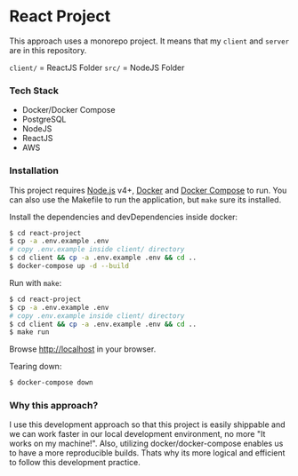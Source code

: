 # React Project
This approach uses a monorepo project. It means that my `client` and `server` are in this repository.

`client/` = ReactJS Folder
`src/`    = NodeJS Folder

### Tech Stack
  - Docker/Docker Compose
  - PostgreSQL
  - NodeJS
  - ReactJS
  - AWS

### Installation

This project requires [Node.js](https://nodejs.org/) v4+, [Docker](https://www.docker.com/) and [Docker Compose](https://docs.docker.com/compose/install/) to run. You can also use the Makefile to run the application, but `make` sure its installed.

Install the dependencies and devDependencies inside docker:
```sh
$ cd react-project
$ cp -a .env.example .env
# copy .env.example inside client/ directory
$ cd client && cp -a .env.example .env && cd ..
$ docker-compose up -d --build
```

Run with `make`:
```sh
$ cd react-project
$ cp -a .env.example .env
# copy .env.example inside client/ directory
$ cd client && cp -a .env.example .env && cd ..
$ make run
```
Browse [http://localhost](http://localhost) in your browser.

Tearing down:
```sh
$ docker-compose down
```

### Why this approach?
I use this development approach so that this project is easily shippable and we can work faster in our local development environment, no more "It works on my machine!". Also, utilizing docker/docker-compose enables us to have a more reproducible builds. Thats why its more logical and efficient to follow this development practice.